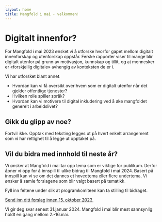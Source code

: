 ```yaml
---
layout: home 
title: Mangfold i mai - velkommen!
---
```


# Digitalt innenfor?

For Mangfold i mai 2023 ønsket vi å utforske hvorfor gapet mellom digitalt innenforskap og utenforskap oppstår. Ferske rapporter viser til mange blir digitalt utenfor på grunn av motivasjon, kunnskap og tillit, og at mennesker er «forskjellig digitale» avhengig av konteksten de er i.

Vi har utforsket blant annet:

- Hvordan kan vi få oversikt over hvem som er digitalt utenfor når det gjelder offentlige tjenester?
- Hvilken rolle spiller språk?
- Hvordan kan vi motivere til digital inkludering ved å øke mangfoldet generelt i arbeidslivet?

## Gikk du glipp av noe? 
Fortvil ikke. Opptak med teksting legges ut på hvert enkelt arrangement som vi har rettighet til å legge ut opptaket på.

## Vil du bidra med innhold til neste år?
Vi ønsker at Mangfold i mai tar opp tema som er viktige for publikum. Derfor åpner vi opp for å innspill til ulike bidrag til Mangfold i mai 2024. Basert på innspill kan vi se om det dannes et hovedtema eller flere undertema. Vi ønsker å samle forslagene som blir valgt basert på tematikk.

Fyll inn feltene under slik at programkomiteen kan ta stilling til bidraget.

[Send inn ditt forslag innen 15. oktober 2023.](https://forms.office.com/e/PgFzPzQtFz)

Vi gir deg svar senest 31.januar 2024. Mangfold i mai blir mest sannsynlig holdt en gang mellom 2.-16.mai.

